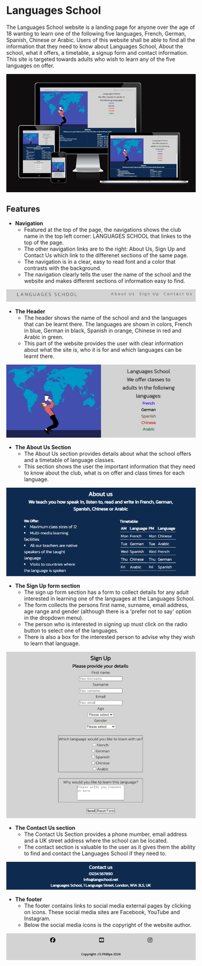 

# Languages School

The Languages School website is a landing page for anyone over the age of 18 wanting to learn one of the following five languages, French, German, Spanish, Chinese or Arabic.
Users of this website shall be able to find all the information that they need to know about Languages School, About the school, what it offers, a timetable, a signup form and contact information. This site is targeted towards adults who wish to learn any of the five languages on offer. 

![alt text](assets/imagesforreadme/amirepsonsivescreenshots.PNG)

## Features 

- **Navigation**
  - Featured at the top of the page, the navigations shows the club name in the top left corner: LANGUAGES SCHOOL that linkes to the top of the page. 
  - The other navigation links are to the right: About Us, Sign Up and Contact Us which link to the differenet sections of the same page.
  - The navigation is in a clear, easy to read font and a color that contrasts with the background. 
  - The navigation clearly tells the user the name of the school and the website and makes different sections of information easy to find. 

![alt text](assets/imagesforreadme/navbar.PNG)

- **The Header**
  - The header shows the name of the school and and the languages that can be learnt there. The languages are shown in colors, French in blue, German in black, Spanish in orange, Chinese in red and Arabic in green.
  - This part of the website provides the user with clear information about what the site is, who it is for and which languages can be learnt there.

![alt text](assets/imagesforreadme/hero.PNG)    

- **The About Us Section** 
  - The About Us section provides details about what the school offers and a timetable of language classes.
  - This section shows the user the important information that they need to know about the club, what is on offer and class times for each language.

![alt text](assets/imagesforreadme/aboutus.PNG)

- **The Sign Up form section**
  - The sign up form section has a form to collect details for any adult interested in learning one of the languages at the Languages School. 
  - The form collects the persons first name, surname, email address, age range and gender (although there is a 'prefer not to say' option in the dropdown menu).
  - The person who is interested in signing up must click on the radio button to select one of the languages.
  - There is also a box for the interested person to advise why they wish to learn that language. 

![alt text](assets/imagesforreadme/signupform.PNG)

- **The Contact Us section**
  - The Contact Us Section provides a phone mumber, email address and a UK street address where the school can be located. 
  - The contact section is valuable to the user as it gives them the ability to find and contact the Languages School if they need to.

![alt text](assets/imagesforreadme/contactus.PNG)

- **The footer**
  - The footer contains links to social media external pages by clicking on icons. These social media sites are Facebook, YouTube and Instagram.
  - Below the social media icons is the copyright of the website author.

![alt text](assets/imagesforreadme/footer.PNG)